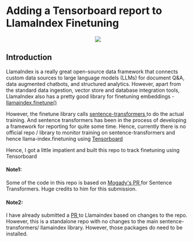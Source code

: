 # Adding a Tensorboard report to LlamaIndex Finetuning 
<p align = "center">
<img src = "https://github.com/SwamiKannan/SentenceTransformer-with-Tensorboard/blob/main/cover.png">
</p>

## Introduction
LlamaIndex is a really great open-source data framework that connects custom data sources to large language models (LLMs) for document Q&A, data augmented chatbots, and structured analytics. 
However, apart from the standard data ingestion, vector store and database integration tools, LlamaIndex also has a pretty good library for finetuning embeddings - <a href="https://github.com/run-llama/llama_index/tree/main/llama-index-finetuning">llamaindex.finetune() </a>

However, the finetune library calls <a href="https://www.sbert.net/">sentence-transformers </a> to do the actual training. And sentence transformers has been in the process of developing a framework for reporting for quite some time. Hence, currently there is no official repo / library to monitor training on sentence-transformers and hence llama-index.finetuning using <a href="https://www.tensorflow.org/tensorboard">Tensorboard </a>

Hence, I got a little impatient and built this repo to track finetuning using Tensorboard

#### Note1: 
Some of the code in this repo is based on <a href="https://github.com/Mogady">Mogady's </a> <a href="https://github.com/UKPLab/sentence-transformers/pull/1532/files#diff-b85567d4fdaffe34a3ccd8fe6cd1fcb15a986ebd34af373c71f1f5cf5efff021">PR </a> for Sentence Transformers. Huge credits to him for this submission.

#### Note2:
I have already submitted a <a href="https://github.com/run-llama/llama_index/pull/11568">PR </a> to Llamaindex based on changes to the repo. However, this is a standalone repo with no changes to the main sentence-transformers/ llamaindex library. However, those packages do need to be installed.


